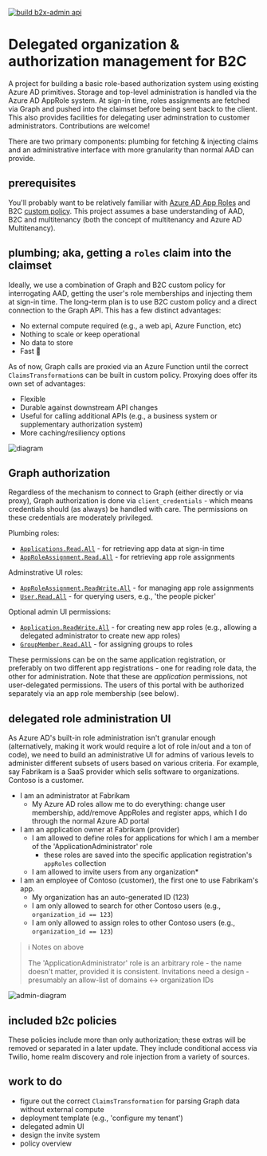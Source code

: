 [![build b2x-admin api](https://github.com/jpda/b2c-appRoles/actions/workflows/main_b2x-admin-api.yml/badge.svg)](https://github.com/jpda/b2c-appRoles/actions/workflows/main_b2x-admin-api.yml)

# Delegated organization & authorization management for B2C

A project for building a basic role-based authorization system using existing Azure AD primitives. Storage and top-level administration is handled via the Azure AD AppRole system. At sign-in time, roles assignments are fetched via Graph and pushed into the claimset before being sent back to the client. This also provides facilities for delegating user adminstration to customer administrators. Contributions are welcome!

There are two primary components: plumbing for fetching & injecting claims and an administrative interface with more granularity than normal AAD can provide.

## prerequisites

You'll probably want to be relatively familiar with [Azure AD App Roles](https://docs.microsoft.com/en-us/azure/architecture/multitenant-identity/app-roles) and B2C [custom policy](https://docs.microsoft.com/en-us/azure/active-directory-b2c/custom-policy-get-started). This project assumes a base understanding of AAD, B2C and multitenancy (both the concept of multitenancy and Azure AD Multitenancy).

## plumbing; aka, getting a `roles` claim into the claimset

Ideally, we use a combination of Graph and B2C custom policy for interrogating AAD, getting the user's role memberships and injecting them at sign-in time. The long-term plan is to use B2C custom policy and a direct connection to the Graph API. This has a few distinct advantages:

- No external compute required (e.g., a web api, Azure Function, etc)
- Nothing to scale or keep operational
- No data to store
- Fast 🚀

As of now, Graph calls are proxied via an Azure Function until the correct `ClaimsTransformation`s can be built in custom policy. Proxying does offer its own set of advantages:

- Flexible
- Durable against downstream API changes
- Useful for calling additional APIs (e.g., a business system or supplementary authorization system)
- More caching/resiliency options

![diagram](docs/func-proxy-plumbing.png "function proxy runtime diagram")

## Graph authorization

Regardless of the mechanism to connect to Graph (either directly or via proxy), Graph authorization is done via `client_credentials` - which means credentials should (as always) be handled with care. The permissions on these credentials are moderately privileged.

Plumbing roles:

- [`Applications.Read.All`](https://docs.microsoft.com/en-us/graph/api/serviceprincipal-get?view=graph-rest-1.0&tabs=http) - for retrieving app data at sign-in time
- [`AppRoleAssignment.Read.All`](https://docs.microsoft.com/en-us/graph/api/serviceprincipal-list-approleassignments?view=graph-rest-1.0&tabs=http) - for retrieving app role assignments

Adminstrative UI roles:

- [`AppRoleAssignment.ReadWrite.All`](https://docs.microsoft.com/en-us/graph/api/serviceprincipal-post-approleassignments?view=graph-rest-1.0&tabs=http) - for managing app role assignments
- [`User.Read.All`](https://docs.microsoft.com/en-us/graph/api/user-list?view=graph-rest-1.0&tabs=http) - for querying users, e.g., 'the people picker'

Optional admin UI permissions:

- [`Application.ReadWrite.All`](https://docs.microsoft.com/en-us/graph/api/application-update?view=graph-rest-1.0&tabs=http) - for creating new app roles (e.g., allowing a delegated administrator to create new app roles)
- [`GroupMember.Read.All`](https://docs.microsoft.com/en-us/graph/api/group-list-members?view=graph-rest-1.0&tabs=http) - for assigning groups to roles

These permissions can be on the same application registration, or preferably on two different app registrations - one for reading role data, the other for administration. Note that these are *application* permissions, not user-delegated permissions. The users of this portal with be authorized separately via an app role membership (see below).

## delegated role administration UI

As Azure AD's built-in role administration isn't granular enough (alternatively, making it work would require a lot of role in/out and a ton of code), we need to build an administrative UI for admins of various levels to administer different subsets of users based on various criteria. For example, say Fabrikam is a SaaS provider which sells software to organizations. Contoso is a customer.

- I am an administrator at Fabrikam
  - My Azure AD roles allow me to do everything: change user membership, add/remove AppRoles and register apps, which I do through the normal Azure AD portal
- I am an application owner at Fabrikam (provider)
  - I am allowed to define roles for applications for which I am a member of the 'ApplicationAdministrator' role
    - these roles are saved into the specific application registration's `appRoles` collection
  - I am allowed to invite users from any organization*
- I am an employee of Contoso (customer), the first one to use Fabrikam's app.
  - My organization has an auto-generated ID (123)
  - I am only allowed to search for other Contoso users (e.g., `organization_id == 123`)
  - I am only allowed to assign roles to other Contoso users (e.g., `organization_id == 123`)

>ℹ️ Notes on above
>
> The 'ApplicationAdministrator' role is an arbitrary role - the name doesn't matter, provided it is consistent.
> Invitations need a design - presumably an allow-list of domains <-> organization IDs

![admin-diagram](docs/admin.png "admin diagram")

## included b2c policies

These policies include more than only authorization; these extras will be removed or separated in a later update. They include conditional access via Twilio, home realm discovery and role injection from a variety of sources.

## work to do

- figure out the correct `ClaimsTransformation` for parsing Graph data without external compute
- deployment template (e.g., 'configure my tenant')
- delegated admin UI
- design the invite system
- policy overview

